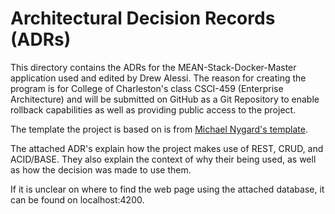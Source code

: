 # Architectural Decision Records (ADRs)

This directory contains the ADRs for the MEAN-Stack-Docker-Master application used and edited by Drew Alessi. The reason for creating the program is for College of Charleston's class CSCI-459 (Enterprise Architecture) and will be submitted on GitHub as a Git Repository to enable rollback capabilities as well as providing public access to the project.

The template the project is based on is from [Michael Nygard's template](https://github.com/joelparkerhenderson/architecture_decision_record/blob/master/adr_template_by_michael_nygard.md).

The attached ADR's explain how the project makes use of REST, CRUD, and ACID/BASE. They also explain the context of why their being used, as well as how the decision was made to use them.

If it is unclear on where to find the web page using the attached database, it can be found on localhost:4200.

